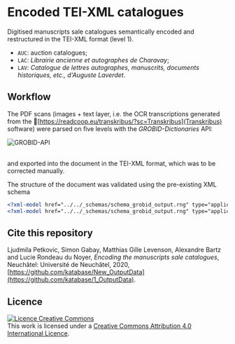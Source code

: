# Encoded TEI-XML catalogues

Digitised manuscripts sale catalogues semantically encoded and restructured in the TEI-XML format (level 1).

* `AUC`: auction catalogues;
* `LAC`: _Librairie ancienne et autographes de Charavay_;
* `LAV`: _Catalogue de lettres autographes, manuscrits, documents historiques, etc., d'Auguste Laverdet_.

## Workflow

The PDF scans (images + text layer, i.e. the OCR transcriptions generated from the [https://readcoop.eu/transkribus/?sc=Transkribus](Transkribus) software) were parsed on five levels with the _GROBID-Dictionaries_ API:



![GROBID-API](/Volumes/LaCie/Toolkit/Mirror/New_OutputData/img/GROBID-API.png)

<br> and exported into the document in the TEI-XML format, which was to be corrected manually.

The structure of the document was validated using the pre-existing XML schema

```xml
<?xml-model href="../../_schemas/schema_grobid_output.rng" type="application/xml" schematypens="http://relaxng.org/ns/structure/1.0"?>
<?xml-model href="../../_schemas/schema_grobid_output.rng" type="application/xml" schematypens="http://purl.oclc.org/dsdl/schematron"?>
```



## Cite this repository

Ljudmila Petkovic, Simon Gabay, Matthias Gille Levenson, Alexandre Bartz and Lucie Rondeau du Noyer, _Encoding the manuscripts sale catalogues_, Neuchâtel: Université de Neuchâtel, 2020, [https://github.com/katabase/New_OutputData](https://github.com/katabase/1_OutputData).

## Licence

<a rel="license" href="http://creativecommons.org/licenses/by/4.0/"><img alt="Licence Creative Commons" style="border-width:0" src="https://i.creativecommons.org/l/by/4.0/88x31.png" /></a><br />This work is licensed under a <a rel="license" href="http://creativecommons.org/licenses/by/4.0/">Creative Commons Attribution 4.0 International Licence</a>.